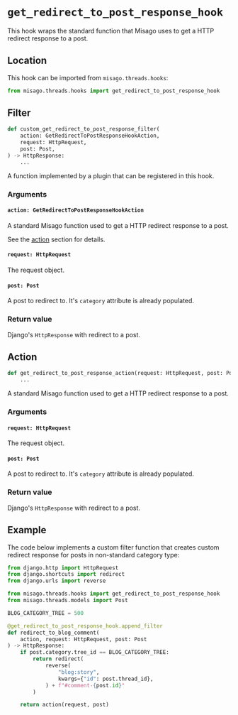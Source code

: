 # `get_redirect_to_post_response_hook`

This hook wraps the standard function that Misago uses to get a HTTP redirect response to a post.


## Location

This hook can be imported from `misago.threads.hooks`:

```python
from misago.threads.hooks import get_redirect_to_post_response_hook
```


## Filter

```python
def custom_get_redirect_to_post_response_filter(
    action: GetRedirectToPostResponseHookAction,
    request: HttpRequest,
    post: Post,
) -> HttpResponse:
    ...
```

A function implemented by a plugin that can be registered in this hook.


### Arguments

#### `action: GetRedirectToPostResponseHookAction`

A standard Misago function used to get a HTTP redirect response to a post.

See the [action](#action) section for details.


#### `request: HttpRequest`

The request object.


#### `post: Post`

A post to redirect to. It's `category` attribute is already populated.


### Return value

Django's `HttpResponse` with redirect to a post.


## Action

```python
def get_redirect_to_post_response_action(request: HttpRequest, post: Post) -> HttpResponse:
    ...
```

A standard Misago function used to get a HTTP redirect response to a post.


### Arguments

#### `request: HttpRequest`

The request object.


#### `post: Post`

A post to redirect to. It's `category` attribute is already populated.


### Return value

Django's `HttpResponse` with redirect to a post.


## Example

The code below implements a custom filter function that creates custom redirect response for posts in non-standard category type:

```python
from django.http import HttpRequest
from django.shortcuts import redirect
from django.urls import reverse

from misago.threads.hooks import get_redirect_to_post_response_hook
from misago.threads.models import Post

BLOG_CATEGORY_TREE = 500

@get_redirect_to_post_response_hook.append_filter
def redirect_to_blog_comment(
    action, request: HttpRequest, post: Post
) -> HttpResponse:
    if post.category.tree_id == BLOG_CATEGORY_TREE:
        return redirect(
            reverse(
                "blog:story",
                kwargs={"id": post.thread_id},
            ) + f"#comment-{post.id}"
        )

    return action(request, post)
```